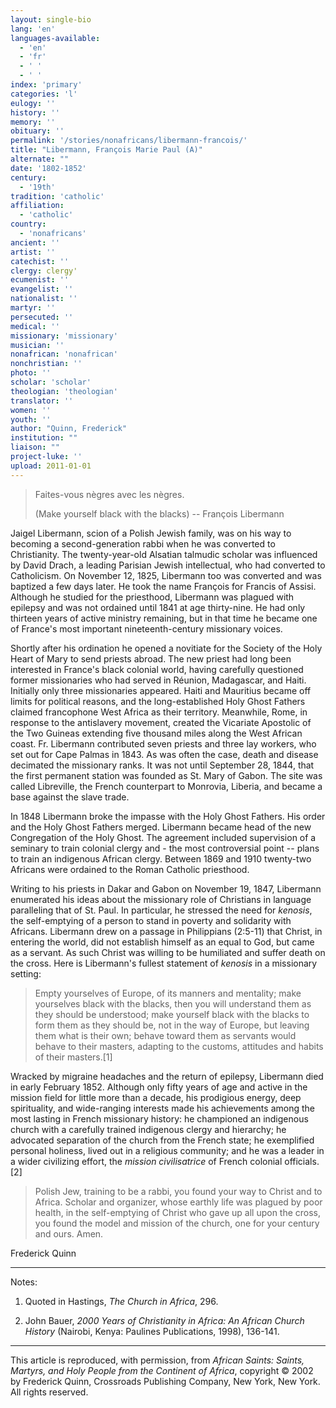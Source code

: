 ```yaml
---
layout: single-bio
lang: 'en'
languages-available:
  - 'en'
  - 'fr'
  - ' '
  - ' '
index: 'primary'
categories: 'l'
eulogy: ''
history: ''
memory: ''
obituary: ''
permalink: '/stories/nonafricans/libermann-francois/'
title: "Libermann, François Marie Paul (A)"
alternate: ""
date: '1802-1852'
century:
  - '19th'
tradition: 'catholic'
affiliation:
  - 'catholic'
country:
  - 'nonafricans'
ancient: ''
artist: ''
catechist: ''
clergy: clergy'
ecumenist: ''
evangelist: ''
nationalist: ''
martyr: ''
persecuted: ''
medical: ''
missionary: 'missionary'
musician: ''
nonafrican: 'nonafrican'
nonchristian: ''
photo: ''
scholar: 'scholar'
theologian: 'theologian'
translator: ''
women: ''
youth: ''
author: "Quinn, Frederick"
institution: ""
liaison: ""
project-luke: ''
upload: 2011-01-01
---
```




>
> Faites-vous n&egrave;gres avec les n&egrave;gres.
>
> (Make yourself black with the blacks)
> -- Fran&ccedil;ois Libermann

Jaigel Libermann, scion of a Polish Jewish family, was on his way to becoming a second-generation rabbi when he was converted to Christianity. The twenty-year-old Alsatian talmudic scholar was influenced by David Drach, a leading Parisian Jewish intellectual, who had converted to Catholicism. On November 12, 1825, Libermann too was converted and was baptized a few days later. He took the name Fran&ccedil;ois for Francis of Assisi. Although he studied for the priesthood, Libermann was plagued with epilepsy and was not ordained until 1841 at age thirty-nine. He had only thirteen years of active ministry remaining, but in that time he became one of France's most important nineteenth-century missionary voices.

Shortly after his ordination he opened a novitiate for the Society of the Holy Heart of Mary to send priests abroad. The new priest had long been interested in France's black colonial world, having carefully questioned former missionaries who had served in R&eacute;union, Madagascar, and Haiti. Initially only three missionaries appeared. Haiti and Mauritius became off limits for political reasons, and the long-established Holy Ghost Fathers claimed francophone West Africa as their territory. Meanwhile, Rome, in response to the antislavery movement, created the Vicariate Apostolic of the Two Guineas extending five thousand miles along the West African coast. Fr. Libermann contributed seven priests and three lay workers, who set out for Cape Palmas in 1843. As was often the case, death and disease decimated the missionary ranks. It was not until September 28, 1844, that the first permanent station was founded as St. Mary of Gabon. The site was called Libreville, the French counterpart to Monrovia, Liberia, and became a base against the slave trade.

In 1848 Libermann broke the impasse with the Holy Ghost Fathers. His order and the Holy Ghost Fathers merged. Libermann became head of the new Congregation of the Holy Ghost. The agreement included supervision of a seminary to train colonial clergy and -  the most controversial point -- plans to train an indigenous African clergy. Between 1869 and 1910 twenty-two Africans were ordained to the Roman Catholic priesthood.

Writing to his priests in Dakar and Gabon on November 19, 1847, Libermann enumerated his ideas about the missionary role of Christians in language paralleling that of St. Paul. In particular, he stressed the need for *kenosis*, the self-emptying of a person to stand in poverty and solidarity with Africans. Libermann drew on a passage in Philippians (2:5-11) that Christ, in entering the world, did not establish himself as an equal to God, but came as a servant. As such Christ was willing to be humiliated and suffer death on the cross. Here is Libermann's fullest statement of *kenosis* in a missionary setting:

> Empty yourselves of Europe, of its manners and mentality; make yourselves black with the blacks, then you will understand them as they should be understood; make yourself black with the blacks to form them as they should be, not in the way of Europe, but leaving them what is their own; behave toward them as servants would behave to their masters, adapting to the customs, attitudes and habits of their masters.[1]
>

Wracked by migraine headaches and the return of epilepsy, Libermann died in early February 1852. Although only fifty years of age and active in the mission field for little more than a decade, his prodigious energy, deep spirituality, and wide-ranging interests made his achievements among the most lasting in French missionary history: he championed an indigenous church with a carefully trained indigenous clergy and hierarchy; he advocated separation of the church from the French state; he exemplified personal holiness, lived out in a religious community; and he was a leader in a wider civilizing effort, the *mission civilisatrice* of French colonial officials.[2]

> Polish Jew, training to be a rabbi, you found your way to Christ and to Africa. Scholar and organizer, whose earthly life was plagued by poor health, in the self-emptying of Christ who gave up all upon the cross, you found the model and mission of the church, one for your century and ours. Amen.

Frederick Quinn

---

Notes:

1. Quoted in Hastings, *The Church in Africa*, 296.

2. John Bauer, *2000 Years of Christianity in Africa: An African Church History* (Nairobi, Kenya: Paulines Publications, 1998), 136-141.

---

This article is reproduced, with permission, from *African Saints: Saints, Martyrs, and Holy People from the Continent of Africa*, copyright &copy; 2002 by Frederick Quinn, Crossroads Publishing Company, New York, New York.  All rights reserved.
